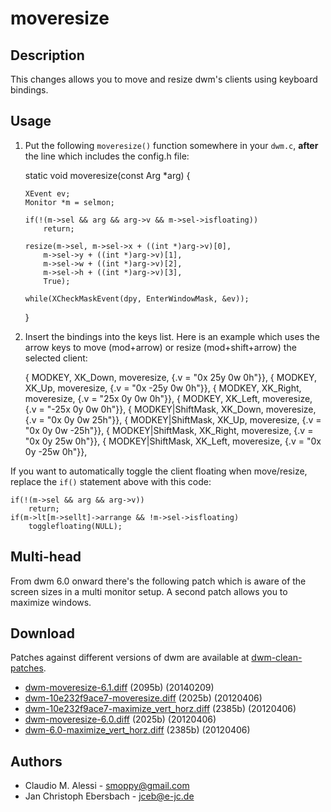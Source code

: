moveresize
==========

Description
-----------
This changes allows you to move and resize dwm's clients using keyboard
bindings.

Usage
-----
 1. Put the following `moveresize()` function somewhere in your `dwm.c`,
    **after** the line which includes the config.h file:

	static void
	moveresize(const Arg *arg)
	{

		XEvent ev;
		Monitor *m = selmon;

		if(!(m->sel && arg && arg->v && m->sel->isfloating))
			return;

		resize(m->sel, m->sel->x + ((int *)arg->v)[0],
			m->sel->y + ((int *)arg->v)[1],
			m->sel->w + ((int *)arg->v)[2],
			m->sel->h + ((int *)arg->v)[3],
			True);

		while(XCheckMaskEvent(dpy, EnterWindowMask, &ev));
	}

 2. Insert the bindings into the keys list. Here is an example which uses the
    arrow keys to move (mod+arrow) or resize (mod+shift+arrow) the selected
    client:

	{ MODKEY,                       XK_Down,   moveresize,     {.v =  "0x 25y 0w 0h"}},
	{ MODKEY,                       XK_Up,     moveresize,     {.v =  "0x -25y 0w 0h"}},
	{ MODKEY,                       XK_Right,  moveresize,     {.v =  "25x 0y 0w 0h"}},
	{ MODKEY,                       XK_Left,   moveresize,     {.v =  "-25x 0y 0w 0h"}},
	{ MODKEY|ShiftMask,             XK_Down,   moveresize,     {.v =  "0x 0y 0w 25h"}},
	{ MODKEY|ShiftMask,             XK_Up,     moveresize,     {.v =  "0x 0y 0w -25h"}},
	{ MODKEY|ShiftMask,             XK_Right,  moveresize,     {.v =  "0x 0y 25w 0h"}},
	{ MODKEY|ShiftMask,             XK_Left,   moveresize,     {.v =  "0x 0y -25w 0h"}},

If you want to automatically toggle the client floating when move/resize,
replace the `if()` statement above with this code:

	if(!(m->sel && arg && arg->v))
		return;
	if(m->lt[m->sellt]->arrange && !m->sel->isfloating)
		togglefloating(NULL);

Multi-head
----------
From dwm 6.0 onward there's the following patch which is aware of the screen
sizes in a multi monitor setup. A second patch allows you to maximize windows.

Download
--------
Patches against different versions of dwm are available at
[dwm-clean-patches](https://github.com/jceb/dwm-clean-patches).

 * [dwm-moveresize-6.1.diff](dwm-moveresize-6.1.diff) (2095b) (20140209)
 * [dwm-10e232f9ace7-moveresize.diff](dwm-10e232f9ace7-moveresize.diff) (2025b) (20120406)
 * [dwm-10e232f9ace7-maximize_vert_horz.diff](dwm-10e232f9ace7-maximize_vert_horz.diff) (2385b) (20120406)
 * [dwm-moveresize-6.0.diff](dwm-moveresize-6.0.diff) (2025b) (20120406)
 * [dwm-6.0-maximize_vert_horz.diff](dwm-6.0-maximize_vert_horz.diff) (2385b) (20120406)

Authors
-------
 * Claudio M. Alessi - <smoppy@gmail.com>
 * Jan Christoph Ebersbach - <jceb@e-jc.de>
